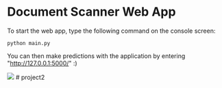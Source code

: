 # Document Scanner Web App

To start the web app, type the following command on the console screen:
```
python main.py
```
You can then make predictions with the application by entering "http://127.0.0.1:5000/" :)

<img src="https://media1.giphy.com/media/MBgroMpTGLasmNX57x/giphy.gif" />
# project2
